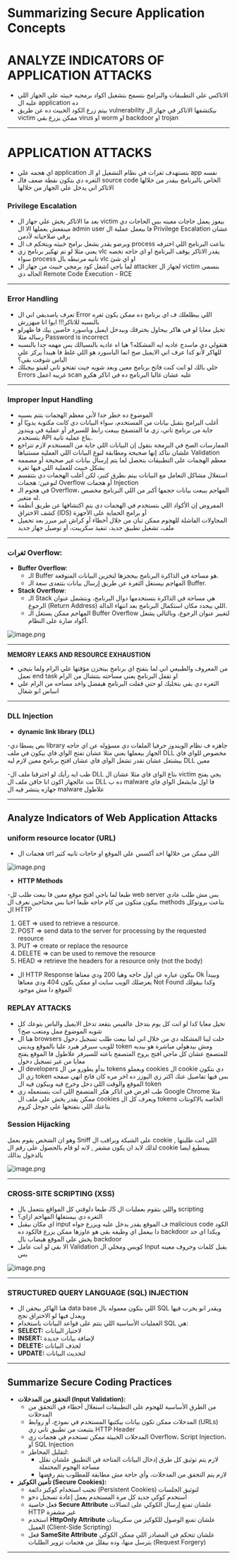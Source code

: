 # Summarizing Secure Application Concepts

# ANALYZE INDICATORS OF APPLICATION ATTACKS

- الاتاكس علي التطبيقات والبرامج بتسمح بتشغيل اكواد برمجيه خبيثه علي الجهاز اللي عليه ال application ده
- بيتم زرع الكود الخبيث ده عن طريق vulnerability بيكتشفها الاتاكر في جهاز ال victim ممكن يزرع بقي virus او worm او backdoor او trojan

---

# APPLICATION ATTACKS

- اي هجمه علي application بتستهدف ثغرات في نظام التشغيل او الـ app نفسه
- الثغره دي بتكون نقطة ضعف فالـ source code الخاص بالبرنامج بيقدر من خلالها الاتاكر اني يدخل علي الجهاز من خلالها

### Privilege Escalation

- بعد ما الاتاكر يخش علي جهاز ال victim بيعوز يعمل حاجات معينه بس الحاجات دي مينفعش يعملها الا ال admin user فا بيعمل عملية ال  Privilege Escalation عشان يرقي صلاحياته لأدمن
- وبرضو يقدر يشغل برامج خبيثه ويتحكم ف ال process بتاعت البرنامج اللي اخترقه
- يعني مثلا لو تم تهكير برنامج زي vlc يقدر الاتاكر يوقف البرنامج او اي حاجه تخصه سواء process تانيه مرتبطه بال vlc او اي شئ
- لما باجي اشغل كود برمجي خبيث من جهاز ال attacker لجهاز ال victim بنسمي الحاله دي Remote Code Execution - RCE

---

### Error Handling

- تعرف ياصديقي اني ال Error اللي بيطلعلك ف اي برنامج ده ممكن يكون ثغره بالنسبه للاتاكر!!! ايوا انا مبهزرش
- تخيل معايا لو في هاكر بيحاول يخترقك وبيدخل ايميل وباسورد خاصين بيك فا ظهرلو رساله مثلا Password is incorrect
- هتقولي دي ماسدج عاديه ايه المشكله؟ هيا اه عاديه بالنسبالك بس مهمه جدا بالنسبه للهاكر لأنو كدا عرف اني الايميل صح انما الباسورد هو اللي غلط فا هيبدأ يركز علي الباس شوفت بقي؟
- خلي بالك لو انت كنت فاتح برنامج معين وبعد شويه جيت تفتحو تاني لقيتو بيجبلك Errors غريبه اعمل scan عليه عشان غالبا البرنامج ده في اتاكر هكرو

---

### Improper Input Handling

- الموضوع ده خطر جدا لأني معظم الهجمات بتتم بسببه
- أغلب البرامج بتقبل بيانات من المستخدم، سواء البيانات دي كانت مكتوبة يدويًا أو جاية من برنامج تاني، زي ما المتصفح بيبعت رابط للسيرفر أو عملية في ويندوز بتستخدم API بتاع عملية تانية.
- الممارسات الصح في البرمجة بتقول إن البيانات اللي جاية من المستخدم لازم تتراجع علشان نتأكد إنها صحيحة ومطابقة لنوع البيانات اللي العملية مستنياها Validation
- معظم الهجمات على التطبيقات بتحصل لما يتم إرسال بيانات غير صحيحة أو مصممة بشكل خبيث للعملية اللي فيها ثغرة
- استغلال مشاكل التعامل مع البيانات بيتم بطرق كتير، لكن أغلب الهجمات دي بتتقسم لنوعين: هجمات Overflow أو هجمات Injection
- في هجوم الـ Overflow، المهاجم بيبعت بيانات حجمها أكبر من اللي البرنامج مخصص له متغير.
- المفروض إن الأكواد اللي بتستخدم في الهجمات دي يتم اكتشافها عن طريق أنظمة كشف الاختراق (IDS) أو برامج الحماية على الأجهزة
- المحاولات الفاشلة للهجوم ممكن تبان من خلال أخطاء أو كراش غير مبرر بعد تحميل ملف، تشغيل تطبيق جديد، تنفيذ سكريبت، أو توصيل جهاز جديد

---

### ثغرات Overflow:

- **Buffer Overflow**:
    - الـ Buffer هو مساحة في الذاكرة البرنامج بيحجزها لتخزين البيانات المتوقعة.
    - المهاجم بيستغل الثغرة عن طريق إرسال بيانات بتتعدى سعة الـ Buffer.
- **Stack Overflow**:
    - الـ Stack هي مساحة في الذاكرة بتستخدمها دوال البرنامج، وبتشمل عنوان الرجوع (Return Address) اللي بيحدد مكان استكمال البرنامج بعد انتهاء الدالة.
    - المهاجم ممكن يستغل الـ Buffer Overflow لتغيير عنوان الرجوع، وبالتالي يشغل أكواد ضارة على النظام.

![image.png](image.png)

---

**MEMORY LEAKS AND RESOURCE EXHAUSTION**

- من المعروف والطبيعي اني لما بتفتح اي برنامج بيتخزن مؤقتها علي الرام ولما بتيجي تعمل end task او تقفل البرنامج يعني مساحته بتتشال من الرام
- الثغره دي بقي بتخليك لو حتي قفلت البرنامج هيفضل واخد مساحه من الرام علي اساس انو شغال

---

### DLL Injection

- **dynamic link library (DLL)**

-بص يسطا دي library جاهزه ف نظام الويندوز حرفيا الملفات دي مسؤوله عن اي حاجه الجهاز بيعملها يعني مثلا عشان تفتح الواي فاي بيكون في ملف DLL مخصوص للواي فاي بيشتغل عشان تقدر تشغل الواي فاي عشان افتح برنامج معين لازم ليه DLL معين

-طب ايه رأيك لو اخترقنا ملف ال DLL بتاع الواي فاي مثلا عشان ال victim يجي يفتح نت عالجهاز اكون انا حاقن ملف ال DLL ده ب malware فا اول مايشغل الواي فاي جهازه ينتشر فيه ال malware علاطول

---

## Analyze Indicators of Web Application Attacks

### uniform resource locator (URL)

- هجمات ال url اللي ممكن من خلالها اخد أكسس علي الموقع او حاجات تانيه كتير

![image.png](image%201.png)

- **HTTP Methods**

-طبعا لما باجي افتح موقع معين فا ببعت طلب لل web server بس مش طلب عادي بيكون متكون من كام حاجه طبعا احنا بس محتاجين نعرف ال methods بتاعت بروتوكل ال HTTP

1. GET ⇒ used to retrieve a resource.
2. POST ⇒ send data to the server for processing by the requested resource
3. PUT ⇒ create or replace the resource
4. DELETE ⇒ can be used to remove the resource
5. HEAD ⇒ retrieve the headers for a resource only (not the body)
- ال HTTP Response بيكون عباره عن اول حاجه وهيا 200 ودي معناها Ok وبيبدأ يعرضلك الويب سايت او ممكن يكون 404 ودي معناها Not Found وكدا بيقولك الموقع دا مش موجود

### REPLAY ATTACKS

- تخيل معايا كدا لو انت كل يوم بتدخل عالفيس بتقعد تدخل الايميل والباس بتوعك كل شويه الموضوع ممل ومتعب صح؟
- هنا ال browsers حلت لينا المشكله دي من خلال اني لما ببعت طلب تسجيل دخول للويب سيرفر هيرد عليا بالموقع ويديني token ومش بيدهولي مباشرة هو بيديه للمتصفح عشان كل ماجي افتح يروح المتصفح باعته للسيرفر علاطول فا الموقع يفتح معايا من غير تسجيل دخول
- ال developers بدأو يطورو من ال tokens ويعملو cookies ال cookie دي بتكون زي ال token بس فيها تفاصيل عنك اكتر زي اليوزر ده اخر مره كان فاتح انهي صفحه الموقع والوقت اللي دخل وخرج فيه وبيكون فيه ال token
- طب افرض في اتاكر هكر المتصفح اللي انت بتستعمله زي Google Chrome مثلا ممكن يقدر يخش علي ملف ال cookies ويعرف كل ال tokens الخاصه بالاكونتات بتاعتك اللي بتفتحها علي جوجل كروم

### Session Hijacking

وهو ان الشخص يقوم بعمل Sniff على الشبكة ويراقب ال cookie اللي انت طلبتها , لذلك لابد ان يكون مشفر , لانه لو قام بالحصول على رقم ال cookie يسطيع ايضا بالدخول بدالك

![image.png](image%202.png)

---

### CROSS-SITE SCRIPTING (XSS)

- طبعا دلوقتي كل المواقع بتتعمل بال JS واللي بتقوم بعمليات ال scripting
- الثغره دي بيستغلها المهاجم ازاي؟
- اي مكان بيقبل input ف الموقع يقدر يدخل عليه ويزرع جواه malicious code الكود دا بيعمل اي وظيفه بقي هو عاوزها ممكن يزرع فالكود ده backdoor وبكدا اي حد يخش علي الموقع هيصاب بال backdoor
- الا بقي لو انت عامل Validation كويس ومخلي ال Input يقبل كلمات وحروف معينه بس

![image.png](image%203.png)

---

### STRUCTURED QUERY LANGUAGE (SQL) INJECTION

- هنا الهاكر بيحقن ال data base اللي بتكون معموله بال SQL ويقدر انو يخرب فيها ويعدل فيها لو الاختراق نجح
- العمليات الأساسية اللي بتتم على قواعد البيانات باستخدام SQL هي:
- **SELECT:** لاختيار البيانات
- **INSERT:** لإضافة بيانات جديدة
- **DELETE:** لحذف البيانات
- **UPDATE:** لتحديث البيانات

---

## Summarize Secure Coding Practices

- **التحقق من المدخلات (Input Validation):**
    - من الطرق الأساسية للهجوم على التطبيقات استغلال أخطاء في التحقق من المدخلات
    - المدخلات ممكن تكون بيانات بيكتبها المستخدم في نموذج، أو روابط (URLs) بتتبعت من تطبيق تاني زي HTTP Header
    - المدخلات الخبيثة ممكن تستخدم في هجمات زي Overflow، Script Injection، أو SQL Injection
    - لتقليل المخاطر:
        - لازم يتم توثيق كل طرق إدخال البيانات المتاحة في التطبيق علشان نقلل مساحة الهجوم المحتملة
        - لازم يتم التحقق من المدخلات، وأي حاجة مش مطابقة للمطلوب يتم رفضها
- **تأمين الكوكيز (Secure Cookies):**
    - تجنب استخدام كوكيز دائمة (Persistent Cookies) لتوثيق الجلسات
    - استخدم كوكي جديد كل مرة المستخدم يعمل إعادة تسجيل دخو
    - فعل خاصية **Secure Attribute** علشان تمنع إرسال الكوكي على اتصالات HTTP غير مشفرة
    - استخدم **HttpOnly Attribute** علشان تمنع الوصول للكوكيز من سكريبتات العميل (Client-Side Scripting)
    - فعل **SameSite Attribute** علشان تتحكم في المصادر اللي ممكن الكوكي يترسل منها، وده بيقلل من هجمات تزوير الطلبات (Request Forgery)

---